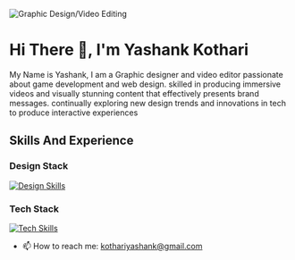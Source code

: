 ![Graphic Design/Video Editing](https://github.com/yashankkothari/yashankkothari/blob/main/Yashank.png)

# Hi There 👋, I'm Yashank Kothari
My Name is Yashank, I am a Graphic designer and video editor passionate about game development and web design. skilled in producing immersive videos and visually stunning content that effectively presents brand messages. continually exploring new design trends and innovations in tech to produce interactive experiences

## Skills And Experience

### Design Stack
[![Design Skills](https://skillicons.dev/icons?i=ae,pr,ps,figma,ai,blender)](https://skillicons.dev)

### Tech Stack
[![Tech Skills](https://skillicons.dev/icons?i=c,cpp,py,java,idea)](https://skillicons.dev)


- 📫 How to reach me: kothariyashank@gmail.com 


